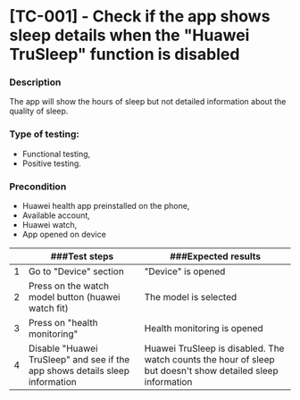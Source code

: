 # **[TC-001] - Check if the app shows sleep details when the "Huawei TruSleep" function is disabled**

### **Description**

The app will show the hours of sleep but not detailed information about the quality of sleep.

### **Type of testing:**

- Functional testing,
- Positive testing.

### **Precondition**

- Huawei health app preinstalled on the phone,
- Available account,
- Huawei watch,
- App opened on device

|     | **###Test steps**                                                            | **###Expected results**                                                                                     |
| --- | ---------------------------------------------------------------------------- | ----------------------------------------------------------------------------------------------------------- |
| 1   | Go to "Device" section                                                       | "Device" is opened                                                                                          |
| 2   | Press on the watch model button (huawei watch fit)                           | The model is selected                                                                                       |
| 3   | Press on "health monitoring"                                                 | Health monitoring is opened                                                                                 |
| 4   | Disable "Huawei TruSleep" and see if the app shows details sleep information | Huawei TruSleep is disabled. The watch counts the hour of sleep but doesn't show detailed sleep information |
